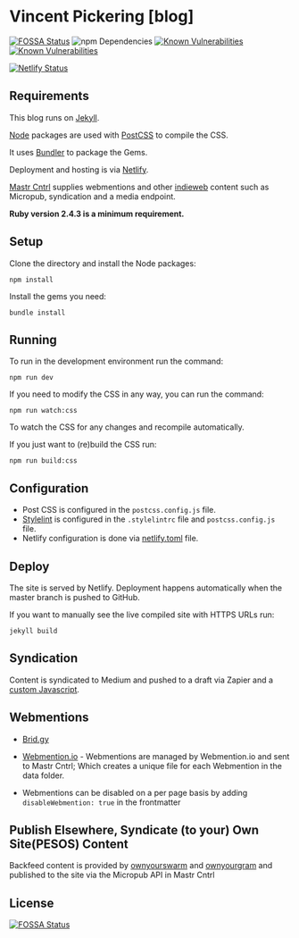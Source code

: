 # Vincent Pickering [blog]

[![FOSSA Status](https://app.fossa.io/api/projects/git%2Bgithub.com%2Fvipickering%2Fvincentp.svg?type=shield)](https://app.fossa.io/projects/git%2Bgithub.com%2Fvipickering%2Fvincentp?ref=badge_shield) ![npm Dependencies](https://david-dm.org/vipickering/vincentp.svg) [![Known Vulnerabilities](https://snyk.io/test/github/vipickering/vincentp/badge.svg?targetFile=Gemfile.lock)](https://snyk.io/test/github/vipickering/vincentp?targetFile=Gemfile.lock) [![Known Vulnerabilities](https://snyk.io/test/github/vipickering/vincentp/badge.svg?targetFile=package.json)](https://snyk.io/test/github/vipickering/vincentp?targetFile=package.json)

[![Netlify Status](https://api.netlify.com/api/v1/badges/379720f4-d38c-4a53-84b1-856d725d8d44/deploy-status)](https://app.netlify.com/sites/vincentp/deploys)

## Requirements

This blog runs on [Jekyll](https://jekyllrb.com).

[Node](https://nodejs.org) packages are used with [PostCSS](https://postcss.org) to compile the CSS.

It uses [Bundler](https://bundler.io) to package the Gems.

Deployment and hosting is via [Netlify](https://www.netlify.com).

[Mastr Cntrl](https://github.com/vipickering/mastr-cntrl) supplies webmentions and other [indieweb](https://indieweb.org) content such as Micropub, syndication and a media endpoint.

**Ruby version 2.4.3 is a minimum requirement.**

## Setup

Clone the directory and install the Node packages:

```
npm install
```

Install the gems you need:

```
bundle install
```

## Running

To run in the development environment run the command:

```
npm run dev
```

If you need to modify the CSS in any way, you can run the command:

```
npm run watch:css
```

To watch the CSS for any changes and recompile automatically.

If you just want to (re)build the CSS run:

```
npm run build:css
```

## Configuration

- Post CSS is configured in the ``postcss.config.js`` file.
- [Stylelint](https://github.com/stylelint/stylelint) is configured in the ``.stylelintrc`` file and ``postcss.config.js`` file.
- Netlify configuration is done via [netlify.toml](https://www.netlify.com/docs/netlify-toml-reference/) file.

## Deploy

The site is served by Netlify. Deployment happens automatically when the master branch is pushed to GitHub.

If you want to manually see the live compiled site with HTTPS URLs run:

```
jekyll build
```

## Syndication

Content is syndicated to Medium and pushed to a draft via Zapier and a [custom Javascript](https://gist.github.com/reganstarr/153968d6444b9281a9bc291277984be1).


## Webmentions

- [Brid.gy](https://brid.gy/)
- [Webmention.io](https://webmention.io/) - Webmentions are managed by Webmention.io and sent to Mastr Cntrl; Which creates a unique file for each Webmention in the data folder.

- Webmentions can be disabled on a per page basis by adding ```disableWebmention: true``` in the frontmatter

## Publish Elsewhere, Syndicate (to your) Own Site(PESOS) Content

Backfeed content is provided by [ownyourswarm](https://ownyourswarm.p3k.io/) and [ownyourgram](https://ownyourgram.com/) and published to the site via the Micropub API in Mastr Cntrl


## License
[![FOSSA Status](https://app.fossa.io/api/projects/git%2Bgithub.com%2Fvipickering%2Fvincentp.svg?type=large)](https://app.fossa.io/projects/git%2Bgithub.com%2Fvipickering%2Fvincentp?ref=badge_large)
